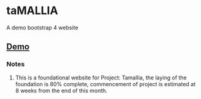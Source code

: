 # taMALLIA
 A demo bootstrap 4 website

## [Demo](https://ta-mallia-bderrickmatthews-projects.vercel.app)

 ### Notes
 1. This is a foundational website for Project: Tamallia, the laying of the foundation is 80% complete, commencement of project is estimated at 8 weeks from the end of this month.
